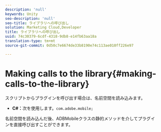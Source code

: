 ```yaml
---
description: 'null'
keywords: Unity
seo-description: 'null'
seo-title: ライブラリへの呼び出し
solution: Marketing Cloud,Developer
title: ライブラリへの呼び出し
uuid: 74c30379-6cdf-4318-9db8-e14fb63aa18a
translation-type: tm+mt
source-git-commit: 0d50c7e6674de33b8190e74c113ae010ff226e97

---
```



# Making calls to the library{#making-calls-to-the-library}

スクリプトからプラグインを呼び出す場合は、名前空間を読み込みます。

* **C#：**&#x200B;次を使用します。`com.adobe.mobile;`

名前空間を読み込んだ後、ADBMobileクラスの静的メソッドを介してプラグインを直接呼び出すことができます。
